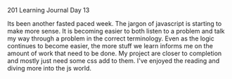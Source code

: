 201 Learning Journal
Day 13

Its been another fasted paced week. The jargon of javascript is starting to make more sense. It is becoming
easier to both listen to a problem and talk my way through a problem in the correct terminology.
Even as the logic continues to become easier, the more stuff we learn informs me on the amount of work that
need to be done. My project are closer to completion and mostly just need some css add to them. I've enjoyed 
the reading and diving more into the js world. 

